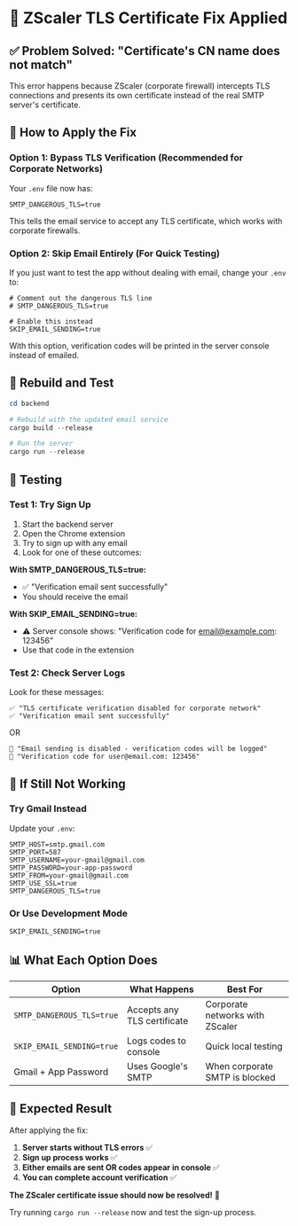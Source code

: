 # 🔧 ZScaler TLS Certificate Fix Applied

## ✅ Problem Solved: "Certificate's CN name does not match"

This error happens because ZScaler (corporate firewall) intercepts TLS connections and presents its own certificate instead of the real SMTP server's certificate.

## 🚀 How to Apply the Fix

### Option 1: Bypass TLS Verification (Recommended for Corporate Networks)

Your `.env` file now has:
```properties
SMTP_DANGEROUS_TLS=true
```

This tells the email service to accept any TLS certificate, which works with corporate firewalls.

### Option 2: Skip Email Entirely (For Quick Testing)

If you just want to test the app without dealing with email, change your `.env` to:
```properties
# Comment out the dangerous TLS line
# SMTP_DANGEROUS_TLS=true

# Enable this instead
SKIP_EMAIL_SENDING=true
```

With this option, verification codes will be printed in the server console instead of emailed.

## 🔄 Rebuild and Test

```powershell
cd backend

# Rebuild with the updated email service
cargo build --release

# Run the server
cargo run --release
```

## 🧪 Testing

### Test 1: Try Sign Up
1. Start the backend server
2. Open the Chrome extension 
3. Try to sign up with any email
4. Look for one of these outcomes:

**With SMTP_DANGEROUS_TLS=true:**
- ✅ "Verification email sent successfully"
- You should receive the email

**With SKIP_EMAIL_SENDING=true:**
- ⚠️ Server console shows: "Verification code for email@example.com: 123456"
- Use that code in the extension

### Test 2: Check Server Logs

Look for these messages:
```
✅ "TLS certificate verification disabled for corporate network" 
✅ "Verification email sent successfully"
```

OR
```
📧 "Email sending is disabled - verification codes will be logged"
📧 "Verification code for user@email.com: 123456"
```

## 🐛 If Still Not Working

### Try Gmail Instead
Update your `.env`:
```properties
SMTP_HOST=smtp.gmail.com
SMTP_PORT=587
SMTP_USERNAME=your-gmail@gmail.com
SMTP_PASSWORD=your-app-password
SMTP_FROM=your-gmail@gmail.com
SMTP_USE_SSL=true
SMTP_DANGEROUS_TLS=true
```

### Or Use Development Mode
```properties
SKIP_EMAIL_SENDING=true
```

## 📊 What Each Option Does

| Option | What Happens | Best For |
|--------|-------------|----------|
| `SMTP_DANGEROUS_TLS=true` | Accepts any TLS certificate | Corporate networks with ZScaler |
| `SKIP_EMAIL_SENDING=true` | Logs codes to console | Quick local testing |
| Gmail + App Password | Uses Google's SMTP | When corporate SMTP is blocked |

## 🎯 Expected Result

After applying the fix:

1. **Server starts without TLS errors** ✅
2. **Sign up process works** ✅  
3. **Either emails are sent OR codes appear in console** ✅
4. **You can complete account verification** ✅

**The ZScaler certificate issue should now be resolved!** 🚀

Try running `cargo run --release` now and test the sign-up process.